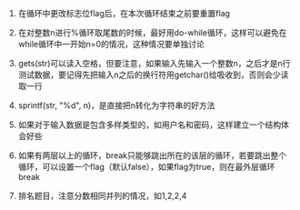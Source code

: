 1. 在循环中更改标志位flag后，在本次循环结束之前要重置flag

2. 在对整数n进行%循环取尾数的时候，最好用do-while循环，这样可以避免在while循环中一开始n=0的情况，这种情况要单独讨论

3. gets(str)可以读入空格，但要注意，如果输入先输入一个整数n，之后才是n行测试数据，要记得先把输入n之后的换行符用getchar()给吸收到，否则会少读取一行

4. sprintf(str, "%d", n)，是直接把n转化为字符串的好方法

5. 如果对于输入数据是包含多样类型的，如用户名和密码，这样建立一个结构体会好些

6. 如果有两层以上的循环，break只能够跳出所在的该层的循环，若要跳出整个循环，可以设置一个flag（默认false），如果flag为true，则在最外层循环break

7. 排名题目，注意分数相同并列的情况，如1,2,2,4
